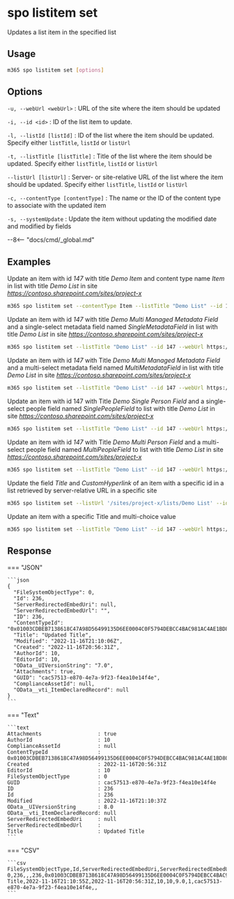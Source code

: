 # spo listitem set

Updates a list item in the specified list

## Usage

```sh
m365 spo listitem set [options]
```

## Options

`-u, --webUrl <webUrl>`
: URL of the site where the item should be updated

`-i, --id <id>`
: ID of the list item to update.

`-l, --listId [listId]`
: ID of the list where the item should be updated. Specify either `listTitle`, `listId` or `listUrl`

`-t, --listTitle [listTitle]`
: Title of the list where the item should be updated. Specify either `listTitle`, `listId` or `listUrl`

`--listUrl [listUrl]`
: Server- or site-relative URL of the list where the item should be updated. Specify either `listTitle`, `listId` or `listUrl`

`-c, --contentType [contentType]`
: The name or the ID of the content type to associate with the updated item

`-s, --systemUpdate`
: Update the item without updating the modified date and modified by fields

--8<-- "docs/cmd/_global.md"

## Examples

Update an item with id _147_ with title _Demo Item_ and content type name _Item_ in list with title _Demo List_ in site _https://contoso.sharepoint.com/sites/project-x_

```sh
m365 spo listitem set --contentType Item --listTitle "Demo List" --id 147 --webUrl https://contoso.sharepoint.com/sites/project-x --Title "Demo Item"
```

Update an item with id _147_ with title _Demo Multi Managed Metadata Field_ and a single-select metadata field named _SingleMetadataField_ in list with title _Demo List_ in site _https://contoso.sharepoint.com/sites/project-x_

```sh
m365 spo listitem set --listTitle "Demo List" --id 147 --webUrl https://contoso.sharepoint.com/sites/project-x --Title "Demo Single Managed Metadata Field" --SingleMetadataField "TermLabel1|fa2f6bfd-1fad-4d18-9c89-289fe6941377;"
```

Update an item with id _147_ with Title _Demo Multi Managed Metadata Field_ and a multi-select metadata field named _MultiMetadataField_ in list with title _Demo List_ in site _https://contoso.sharepoint.com/sites/project-x_

```sh
m365 spo listitem set --listTitle "Demo List" --id 147 --webUrl https://contoso.sharepoint.com/sites/project-x --Title "Demo Multi Managed Metadata Field" --MultiMetadataField "TermLabel1|cf8c72a1-0207-40ee-aebd-fca67d20bc8a;TermLabel2|e5cc320f-8b65-4882-afd5-f24d88d52b75;"
```

Update an item with id 147 with Title _Demo Single Person Field_ and a single-select people field named _SinglePeopleField_ to list with title _Demo List_ in site _https://contoso.sharepoint.com/sites/project-x_

```sh
m365 spo listitem set --listTitle "Demo List" --id 147 --webUrl https://contoso.sharepoint.com/sites/project-x --Title "Demo Single Person Field" --SinglePeopleField "[{'Key':'i:0#.f|membership|markh@conotoso.com'}]"
```

Update an item with id _147_ with Title _Demo Multi Person Field_ and a multi-select people field named _MultiPeopleField_ to list with title _Demo List_ in site _https://contoso.sharepoint.com/sites/project-x_

```sh
m365 spo listitem set --listTitle "Demo List" --id 147 --webUrl https://contoso.sharepoint.com/sites/project-x --Title "Demo Multi Person Field" --MultiPeopleField "[{'Key':'i:0#.f|membership|markh@conotoso.com'},{'Key':'i:0#.f|membership|adamb@conotoso.com'}]"
```

Update the field _Title_ and _CustomHyperlink_ of an item with a specific id in a list retrieved by server-relative URL in a specific site

```sh
m365 spo listitem set --listUrl '/sites/project-x/lists/Demo List' --id 147 --webUrl https://contoso.sharepoint.com/sites/project-x --Title "Demo Hyperlink Field" --CustomHyperlink "https://www.bing.com, Bing"
```

Update an item with a specific Title and multi-choice value

```sh
m365 spo listitem set --listTitle "Demo List" --id 147 --webUrl https://contoso.sharepoint.com/sites/project-x --Title "Demo Hyperlink Field" --MultiChoiceField "Choice 1;#Choice 2;#Choice 3"
```

## Response

=== "JSON"

    ```json
    {
      "FileSystemObjectType": 0,
      "Id": 236,
      "ServerRedirectedEmbedUri": null,
      "ServerRedirectedEmbedUrl": "",
      "ID": 236,
      "ContentTypeId": "0x01003CDBEB7138618C47A98D56499135D6EE0004C0F5794DEBCC4BAC981AC4AE1BD803",
      "Title": "Updated Title",
      "Modified": "2022-11-16T21:10:06Z",
      "Created": "2022-11-16T20:56:31Z",
      "AuthorId": 10,
      "EditorId": 10,
      "OData__UIVersionString": "7.0",
      "Attachments": true,
      "GUID": "cac57513-e870-4e7a-9f23-f4ea10e14f4e",
      "ComplianceAssetId": null,
      "OData__vti_ItemDeclaredRecord": null
    }
    ```

=== "Text"

    ```text
    Attachments                  : true
    AuthorId                     : 10
    ComplianceAssetId            : null
    ContentTypeId                : 0x01003CDBEB7138618C47A98D56499135D6EE0004C0F5794DEBCC4BAC981AC4AE1BD803
    Created                      : 2022-11-16T20:56:31Z
    EditorId                     : 10
    FileSystemObjectType         : 0
    GUID                         : cac57513-e870-4e7a-9f23-f4ea10e14f4e
    ID                           : 236
    Id                           : 236
    Modified                     : 2022-11-16T21:10:37Z
    OData__UIVersionString       : 8.0
    OData__vti_ItemDeclaredRecord: null
    ServerRedirectedEmbedUri     : null
    ServerRedirectedEmbedUrl     :
    Title                        : Updated Title
    ```

=== "CSV"

    ```csv
    FileSystemObjectType,Id,ServerRedirectedEmbedUri,ServerRedirectedEmbedUrl,ID,ContentTypeId,Title,Modified,Created,AuthorId,EditorId,OData__UIVersionString,Attachments,GUID,ComplianceAssetId,OData__vti_ItemDeclaredRecord
    0,236,,,236,0x01003CDBEB7138618C47A98D56499135D6EE0004C0F5794DEBCC4BAC981AC4AE1BD803,Updated Title,2022-11-16T21:10:55Z,2022-11-16T20:56:31Z,10,10,9.0,1,cac57513-e870-4e7a-9f23-f4ea10e14f4e,,
    ```
